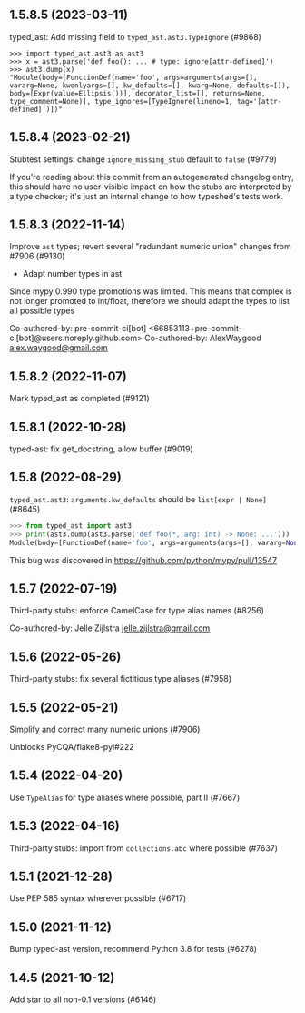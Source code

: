 ## 1.5.8.5 (2023-03-11)

typed_ast: Add missing field to `typed_ast.ast3.TypeIgnore` (#9868)

```pycon
>>> import typed_ast.ast3 as ast3
>>> x = ast3.parse('def foo(): ... # type: ignore[attr-defined]')
>>> ast3.dump(x)
"Module(body=[FunctionDef(name='foo', args=arguments(args=[], vararg=None, kwonlyargs=[], kw_defaults=[], kwarg=None, defaults=[]), body=[Expr(value=Ellipsis())], decorator_list=[], returns=None, type_comment=None)], type_ignores=[TypeIgnore(lineno=1, tag='[attr-defined]')])"
```

## 1.5.8.4 (2023-02-21)

Stubtest settings: change `ignore_missing_stub` default to `false` (#9779)

If you're reading about this commit from an autogenerated changelog entry, this should have no user-visible impact on how the stubs are interpreted by a type checker; it's just an internal change to how typeshed's tests work.

## 1.5.8.3 (2022-11-14)

Improve `ast` types; revert several "redundant numeric union" changes from #7906 (#9130)

* Adapt number types in ast

Since mypy  0.990 type promotions was limited.
This means that complex is not longer promoted to int/float, therefore
we should adapt the types to list all possible types

Co-authored-by: pre-commit-ci[bot] <66853113+pre-commit-ci[bot]@users.noreply.github.com>
Co-authored-by: AlexWaygood <alex.waygood@gmail.com>

## 1.5.8.2 (2022-11-07)

Mark typed_ast as completed (#9121)

## 1.5.8.1 (2022-10-28)

typed-ast: fix get_docstring, allow buffer (#9019)

## 1.5.8 (2022-08-29)

`typed_ast.ast3`: `arguments.kw_defaults` should be `list[expr | None]` (#8645)

```python
>>> from typed_ast import ast3
>>> print(ast3.dump(ast3.parse('def foo(*, arg: int) -> None: ...')))
Module(body=[FunctionDef(name='foo', args=arguments(args=[], vararg=None, kwonlyargs=[arg(arg='arg', annotation=Name(id='int', ctx=Load()), type_comment=None)], kw_defaults=[None], kwarg=None, defaults=[]), body=[Expr(value=Ellipsis())], decorator_list=[], returns=NameConstant(value=None), type_comment=None)], type_ignores=[])
```

This bug was discovered in https://github.com/python/mypy/pull/13547

## 1.5.7 (2022-07-19)

Third-party stubs: enforce CamelCase for type alias names (#8256)

Co-authored-by: Jelle Zijlstra <jelle.zijlstra@gmail.com>

## 1.5.6 (2022-05-26)

Third-party stubs: fix several fictitious type aliases (#7958)

## 1.5.5 (2022-05-21)

Simplify and correct many numeric unions (#7906)

Unblocks PyCQA/flake8-pyi#222

## 1.5.4 (2022-04-20)

Use `TypeAlias` for type aliases where possible, part II (#7667)

## 1.5.3 (2022-04-16)

Third-party stubs: import from `collections.abc` where possible (#7637)

## 1.5.1 (2021-12-28)

Use PEP 585 syntax wherever possible (#6717)

## 1.5.0 (2021-11-12)

Bump typed-ast version, recommend Python 3.8 for tests (#6278)

## 1.4.5 (2021-10-12)

Add star to all non-0.1 versions (#6146)

